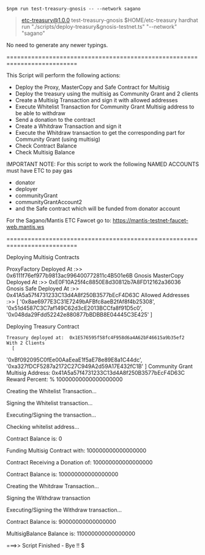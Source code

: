 `$npm run test-treasury-gnosis -- --network sagano`

> etc-treasury@1.0.0 test-treasury-gnosis $HOME/etc-treasury
> hardhat run "./scripts/deploy-treasury&gnosis-testnet.ts" "--network" "sagano"

No need to generate any newer typings.


==========================================================================

This Script will perform the following actions:

- Deploy the Proxy, MasterCopy and Safe Contract for Multisig
- Deploy the treasury using the multisig as Community Grant and 2 clients
- Create a Multisig Transaction and sign it with allowed addresses
- Execute Whitelist Transaction for Community Grant Multisig address to be able to withdraw
- Send a donation to the contract
- Create a Whitdraw Transaction and sign it
- Execute the Whitdraw transaction to get the corresponding part for Community Grant (using multisig)
- Check Contract Balance
- Check Multisig Balance


IMPORTANT NOTE: For this script to work the following NAMED ACCOUNTS must have ETC to pay gas

- donator
- deployer
- communityGrant
- communityGrantAccount2
- and the Safe contract which will be funded from donator account

For the Sagano/Mantis ETC Fawcet go to:
https://mantis-testnet-faucet-web.mantis.ws

==========================================================================


Deploying Multisig Contracts

ProxyFactory Deployed At      :>>  0x6111f76ef977b9813ac996400772811c4B501e6B
Gnosis MasterCopy Deployed At :>>  0xE0F10A25f4c8850E8d30812b7A8FD12162a36036
Gnosis Safe Deployed At       :>>  0x41A5a57f4731233C13d4A8f250B3577bEcF4D63C
Allowed Addresses :>>  [
  '0x8ae6977E3C31E7249bAFBfc8aeB2fAf8f4b25308',
  '0x51d4587C3C7af149C62d3cE2013BCCfa8f91D5c0',
  '0x048da29Fdd52242e880877bBDBB8E04445C3E425'
] 


Deploying Treasury Contract

    Treasury deployed at:  0x1E576595f58fc4F958d6a4A62bF46615a9b35ef2
    With 2 Clients
      [
  '0xBf092095C0fEe00AaEeaE1f5aE78e89E8a1C44dc',
  '0xa327fDCF5287a2172C27C949A2d59A17E432fC1B'
]
     Community Grant Multisig Address:  0x41A5a57f4731233C13d4A8f250B3577bEcF4D63C
     Reward Percent: % 10000000000000000000


Creating the Whitelist Transaction...

Signing the Whitelist transaction...

Executing/Signing the transaction...

Checking whitelist address...

Contract Balance is:               0

Funding Multisig Contract with:    100000000000000000

Contract Receiving a Donation of:  100000000000000000

Contract Balance is:               100000000000000000

Creating the Whitdraw Transaction...

Signing the Withdraw transaction

Executing/Signing the Withdraw transaction...

Contract Balance is:               90000000000000000

MultisigBalance Balance is:        110000000000000000

 ===>> Script Finished - Bye !!
$ 


